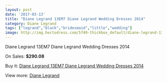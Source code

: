 ```yaml
---
layout: post
date: '2017-03-13'
title: "Diane Legrand 13EM7 Diane Legrand Wedding Dresses 2014"
category: Diane Legrand
tags: ["legrand","black","bridesmaid","little","wedding"]
image: http://img.hectodress.com/5749-thickbox_default/diane-legrand-13em7-diane-legrand-wedding-dresses-2014.jpg
---
```

Diane Legrand 13EM7 Diane Legrand Wedding Dresses 2014

On Sales: **$290.08**
<a href="https://www.hectodress.com/diane-legrand/2827-diane-legrand-13em7-diane-legrand-wedding-dresses-2014.html"><amp-img layout="responsive" width="600" height="600" src="//img.hectodress.com/5749-thickbox_default/diane-legrand-13em7-diane-legrand-wedding-dresses-2014.jpg" alt="Diane Legrand 13EM7 Diane Legrand Wedding Dresses 2014 0" /></a>
<a href="https://www.hectodress.com/diane-legrand/2827-diane-legrand-13em7-diane-legrand-wedding-dresses-2014.html"><amp-img layout="responsive" width="600" height="600" src="//img.hectodress.com/5751-thickbox_default/diane-legrand-13em7-diane-legrand-wedding-dresses-2014.jpg" alt="Diane Legrand 13EM7 Diane Legrand Wedding Dresses 2014 1" /></a>
<a href="https://www.hectodress.com/diane-legrand/2827-diane-legrand-13em7-diane-legrand-wedding-dresses-2014.html"><amp-img layout="responsive" width="600" height="600" src="//img.hectodress.com/5750-thickbox_default/diane-legrand-13em7-diane-legrand-wedding-dresses-2014.jpg" alt="Diane Legrand 13EM7 Diane Legrand Wedding Dresses 2014 2" /></a>

Buy it: [Diane Legrand 13EM7 Diane Legrand Wedding Dresses 2014](https://www.hectodress.com/diane-legrand/2827-diane-legrand-13em7-diane-legrand-wedding-dresses-2014.html "Diane Legrand 13EM7 Diane Legrand Wedding Dresses 2014")

View more: [Diane Legrand](https://www.hectodress.com/49-diane-legrand "Diane Legrand")